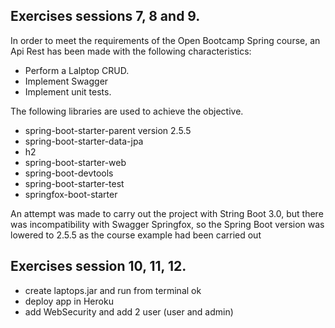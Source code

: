 ## Exercises sessions 7, 8 and 9.

In order to meet the requirements of the Open Bootcamp Spring course, an Api Rest has been made with the following characteristics:

- Perform a Lalptop CRUD.
- Implement Swagger
- Implement unit tests.

The following libraries are used to achieve the objective.
- spring-boot-starter-parent version 2.5.5
- spring-boot-starter-data-jpa
- h2
- spring-boot-starter-web
- spring-boot-devtools
- spring-boot-starter-test
- springfox-boot-starter
    
An attempt was made to carry out the project with String Boot 3.0, but there was incompatibility with Swagger Springfox, so the Spring Boot version was lowered to 2.5.5 as the course example had been carried out

## Exercises session 10, 11, 12.

- create laptops.jar and run from terminal ok
- deploy app in Heroku
- add WebSecurity and add 2 user (user and admin)
